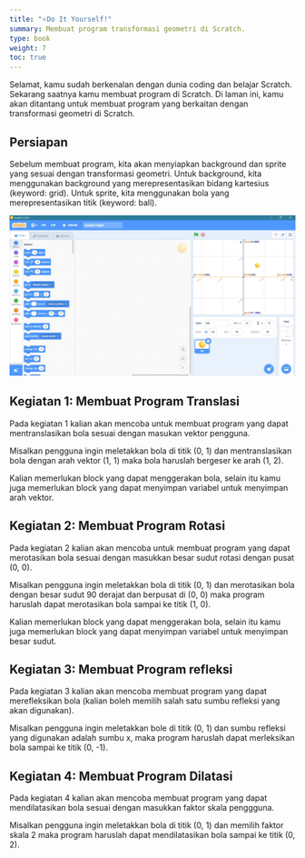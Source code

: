 ```yaml
---
title: "⭐Do It Yourself!"
summary: Membuat program transformasi geometri di Scratch.
type: book
weight: 7
toc: true
---
```


Selamat, kamu sudah berkenalan dengan dunia coding dan belajar Scratch. Sekarang saatnya kamu membuat program di Scratch. Di laman ini, kamu akan ditantang untuk membuat program yang berkaitan dengan transformasi geometri di Scratch.

## Persiapan

Sebelum membuat program, kita akan menyiapkan background dan sprite yang sesuai dengan transformasi geometri. Untuk background, kita menggunakan background yang merepresentasikan bidang kartesius (keyword: grid). Untuk sprite, kita menggunakan bola yang merepresentasikan titik (keyword: ball).

![](persiapan.jpg)



## Kegiatan 1: Membuat Program Translasi

Pada kegiatan 1 kalian akan mencoba untuk membuat program yang dapat mentranslasikan bola sesuai dengan masukan vektor pengguna.

Misalkan pengguna ingin meletakkan bola di titik (0, 1) dan mentranslasikan bola dengan arah vektor (1, 1) maka bola haruslah bergeser ke arah (1, 2).

Kalian memerlukan block yang dapat menggerakan bola, selain itu kamu juga memerlukan block yang dapat menyimpan variabel untuk menyimpan arah vektor.

## Kegiatan 2: Membuat Program Rotasi

Pada kegiatan 2 kalian akan mencoba untuk membuat program yang dapat merotasikan bola sesuai dengan masukkan besar sudut rotasi dengan pusat (0, 0).

Misalkan pengguna ingin meletakkan bola di titik (0, 1) dan merotasikan bola dengan besar sudut 90 derajat dan berpusat di (0, 0) maka program haruslah dapat merotasikan bola sampai ke titik (1, 0).

Kalian memerlukan block yang dapat menggerakan bola, selain itu kamu juga memerlukan block yang dapat menyimpan variabel untuk menyimpan besar sudut.

## Kegiatan 3: Membuat Program refleksi

Pada kegiatan 3 kalian akan mencoba membuat program yang dapat merefleksikan bola (kalian boleh memilih salah satu sumbu refleksi yang akan digunakan).

Misalkan pengguna ingin meletakkan bole di titik (0, 1) dan sumbu refleksi yang digunakan adalah sumbu x,  maka program haruslah dapat merleksikan bola sampai ke titik (0, -1).

## Kegiatan 4: Membuat Program Dilatasi

Pada kegiatan 4 kalian akan mencoba membuat program yang dapat mendilatasikan bola sesuai dengan masukkan faktor skala penggguna.

Misalkan pengguna ingin meletakkan bola di titik (0, 1) dan memilih faktor skala 2 maka program haruslah dapat mendilatasikan bola sampai ke titik (0, 2).
